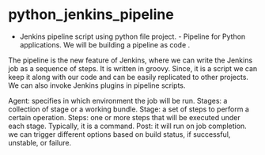 # python_jenkins_pipeline
- Jenkins pipeline script using python file project. - 
Pipeline for Python applications. We will be building a pipeline as code .

The pipeline is the new feature of Jenkins, where we can write the Jenkins job as a sequence of steps. It is written in groovy. Since, it is a script we can keep it along with our code and can be easily replicated to other projects. We can also invoke Jenkins plugins in pipeline scripts.


Agent: specifies in which environment the job will be run.
Stages: a collection of stage or a working bundle.
Stage: a set of steps to perform a certain operation.
Steps: one or more steps that will be executed under each stage. Typically, it is a command.
Post: it will run on job completion. we can trigger different options based on build status, if successful, unstable, or failure.

